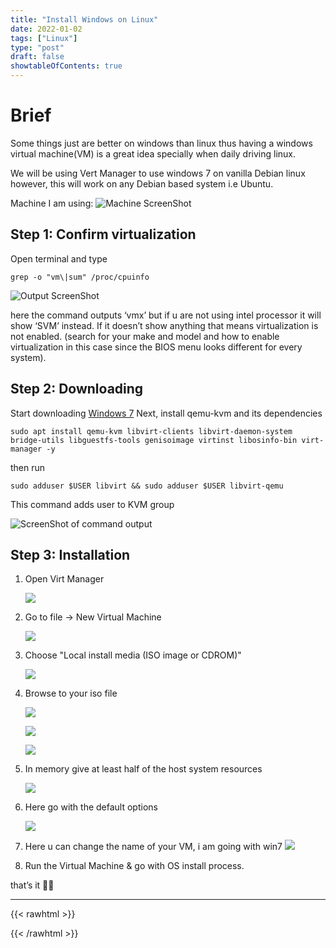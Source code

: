 ```yaml
---
title: "Install Windows on Linux"
date: 2022-01-02
tags: ["Linux"]
type: "post"
draft: false
showtableOfContents: true
---
```


# Brief

Some things just are better on windows than linux thus having a windows virtual machine(VM) is a great idea specially when daily driving linux.

We will be using Vert Manager to use windows 7 on vanilla Debian linux however, this will work on any Debian based system i.e Ubuntu.

Machine I am using:
![Machine ScreenShot](/images/windows7onlinux/machine-windows7Linux.png)

## Step 1: Confirm virtualization

Open terminal and type 
```
grep -o "vm\|sum" /proc/cpuinfo
```

![Output ScreenShot](/images/windows7onlinux/virtualization-confirmation.png)

here the command outputs ‘vmx’ but if u are not using intel processor it will show ‘SVM’ instead. If it doesn’t show anything that means virtualization is not enabled. (search for your make and model and how to enable virtualization in this case since the BIOS menu looks different for every system).

## Step 2: Downloading

Start downloading [Windows 7](https://bit.ly/2R8XFXO)
Next, install qemu-kvm and its dependencies
```
sudo apt install qemu-kvm libvirt-clients libvirt-daemon-system bridge-utils libguestfs-tools genisoimage virtinst libosinfo-bin virt-manager -y
```
then run
```
sudo adduser $USER libvirt && sudo adduser $USER libvirt-qemu
```
This command adds user to KVM group

![ScreenShot of command output](/images/windows7onlinux/KVM-group.png)

## Step 3: Installation

1. Open Virt Manager

    ![](/images/windows7onlinux/installing1.png)
2. Go to file -> New Virtual Machine

    ![](/images/windows7onlinux/installing2.png)
3. Choose "Local install media (ISO image or CDROM)"

    ![](/images/windows7onlinux/installing3.png)
4. Browse to your iso file

    ![](/images/windows7onlinux/installing4.png)

    ![](/images/windows7onlinux/installing5.png)

    ![](/images/windows7onlinux/installing6.png)

5. In memory give at least half of the host system resources

    ![](/images/windows7onlinux/installing7.png)
6. Here go with the default options

    ![](/images/windows7onlinux/installing8.png)

7. Here u can change the name of your VM, i am going with win7
    ![](/images/windows7onlinux/installing9.png)
    
8. Run the Virtual Machine & go with OS install process.

that’s it ✌🏽

-------------------------------------------------------------
{{< rawhtml >}} 
<script src="https://utteranc.es/client.js"
        repo="mansoorbarri/website"
        issue-term="title"
        theme="dark-blue"
        crossorigin="anonymous"
        async>
</script>
{{< /rawhtml >}}